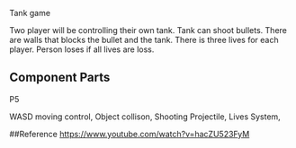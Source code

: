 Tank game

Two player will be controlling their own tank. Tank can shoot bullets. There are walls that blocks the bullet and the tank.
There is three lives for each player. Person loses if all lives are loss.

## Component Parts
P5

WASD moving control,
Object collison,
Shooting Projectile,
Lives System,

##Reference 
https://www.youtube.com/watch?v=hacZU523FyM

